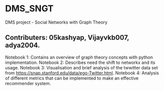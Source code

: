 # DMS_SNGT
DMS project - Social Networks with Graph Theory
## Contributers: 05kashyap, Vijayvkb007, adya2004.

Notebook 1: Contains an overview of graph theory concepts with python implementation.
Notebook 2: Describes need the shift to networkx and its usage.
Notebook 3: Visualisation and brief analysis of the twwitter data set from https://snap.stanford.edu/data/ego-Twitter.html.
Notebook 4: Analysis of different metrics that can be implemented to make an effective recommender system.
